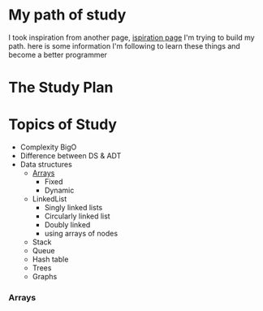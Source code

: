 # My path of study

I took inspiration from another page, [ispiration page][ispirationPage] I'm trying to build my path. here is some
information I'm following to learn these things and become a better programmer

# The Study Plan

# Topics of Study

- Complexity BigO
- Difference between DS & ADT
- Data structures
    - [Arrays](#arrays)
        - Fixed
        - Dynamic
    - LinkedList
        - Singly linked lists
        - Circularly linked list
        - Doubly linked
        - using arrays of nodes
    - Stack
    - Queue
    - Hash table
    - Trees
    - Graphs

### Arrays

[ispirationPage]: https://github.com/jwasham/coding-interview-university
